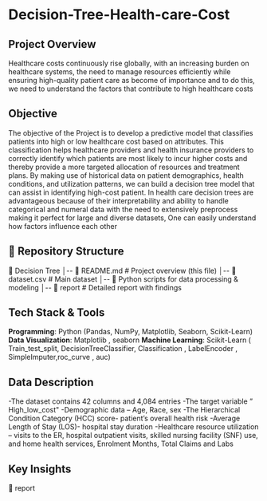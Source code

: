 # Decision-Tree-Health-care-Cost
## Project Overview 
Healthcare costs continuously rise globally, with an increasing burden on healthcare systems, the need to manage resources efficiently while ensuring high-quality patient care as become of importance and to do this, we need to understand the factors that contribute to high healthcare costs
## Objective 
The objective of the Project is to develop a predictive model that classifies patients into high or low healthcare cost based on attributes. 
This classification helps healthcare providers and health insurance providers to correctly identify which patients are most likely to incur higher costs and thereby provide a more targeted allocation of resources and treatment plans. By making use of historical data on patient demographics, health conditions, and utilization patterns, we can build a decision tree model that can assist in identifying high-cost patient.
In health care decision trees are advantageous because of their interpretability and ability to handle categorical and numeral data with the need to extensively preprocess making it perfect for large and diverse datasets, One can easily understand how factors influence each other 

## 📂 Repository Structure

📁 Decision Tree
│-- 📜 README.md  # Project overview (this file)
│-- 📜 dataset.csv  # Main dataset
│-- 📜 Python scripts for data processing & modeling
│-- 📜 report # Detailed report with findings 

## Tech Stack & Tools 
**Programming**: Python (Pandas, NumPy, Matplotlib, Seaborn, Scikit-Learn)
**Data Visualization**: Matplotlib , seaborn
**Machine Learning**: Scikit-Learn ( Train_test_split, DecisionTreeClassifier, Classification , LabelEncoder , SimpleImputer,roc_curve , auc)

## Data Description 
-The dataset contains 42 columns and 4,084 entries
-The target variable ” High_low_cost"
-Demographic data – Age, Race, sex 
-The Hierarchical Condition Category (HCC) score- patient’s overall health risk
-Average Length of Stay (LOS)- hospital stay duration
-Healthcare resource utilization – visits to the ER, hospital outpatient visits, skilled nursing facility (SNF) use, and home health services, Enrolment Months, Total Claims and Labs 

## Key Insights 
📜 report


